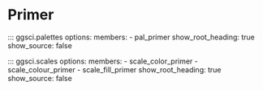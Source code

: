 # Primer

::: ggsci.palettes
    options:
      members:
        - pal_primer
      show_root_heading: true
      show_source: false

::: ggsci.scales
    options:
      members:
        - scale_color_primer
        - scale_colour_primer
        - scale_fill_primer
      show_root_heading: true
      show_source: false
